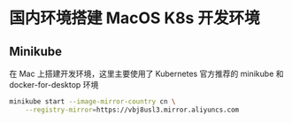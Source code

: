 # 国内环境搭建 MacOS K8s 开发环境


## Minikube

在 Mac 上搭建开发环境，这里主要使用了 Kubernetes 官方推荐的 minikube 和 docker-for-desktop 环境

```sh
minikube start --image-mirror-country cn \
    --registry-mirror=https://vbj8usl3.mirror.aliyuncs.com
```
